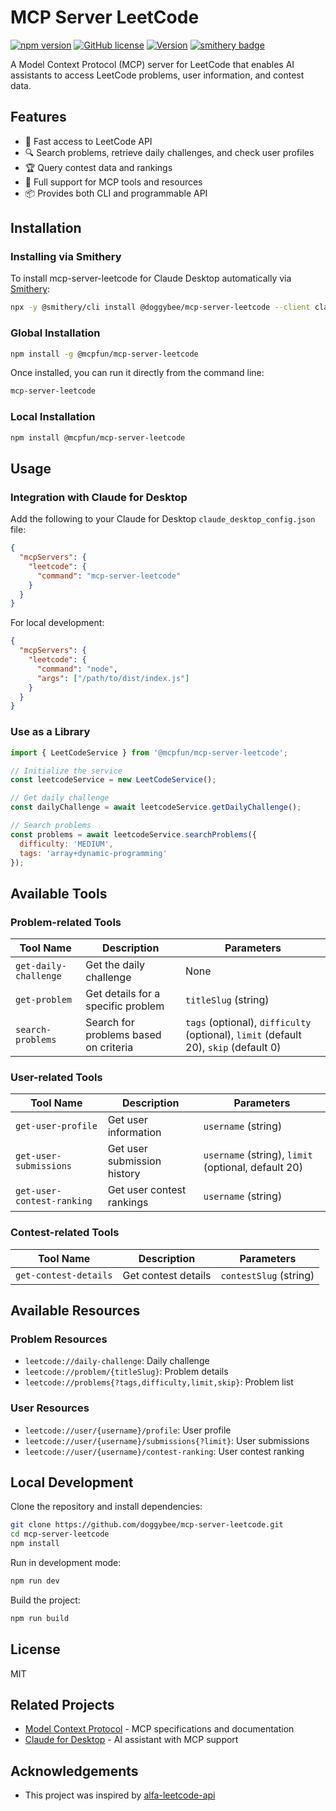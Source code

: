 # MCP Server LeetCode

[![npm version](https://img.shields.io/npm/v/@mcpfun/mcp-server-leetcode.svg)](https://www.npmjs.com/package/@mcpfun/mcp-server-leetcode)
[![GitHub license](https://img.shields.io/github/license/doggybee/mcp-server-leetcode.svg)](https://github.com/doggybee/mcp-server-leetcode/blob/main/LICENSE)
[![Version](https://img.shields.io/badge/version-1.0.1-blue.svg)](https://github.com/doggybee/mcp-server-leetcode/releases)
[![smithery badge](https://smithery.ai/badge/@doggybee/mcp-server-leetcode)](https://smithery.ai/server/@doggybee/mcp-server-leetcode)

A Model Context Protocol (MCP) server for LeetCode that enables AI assistants to access LeetCode problems, user information, and contest data.

## Features

- 🚀 Fast access to LeetCode API
- 🔍 Search problems, retrieve daily challenges, and check user profiles
- 🏆 Query contest data and rankings
- 🧩 Full support for MCP tools and resources
- 📦 Provides both CLI and programmable API

## Installation

### Installing via Smithery

To install mcp-server-leetcode for Claude Desktop automatically via [Smithery](https://smithery.ai/server/@doggybee/mcp-server-leetcode):

```bash
npx -y @smithery/cli install @doggybee/mcp-server-leetcode --client claude
```

### Global Installation

```bash
npm install -g @mcpfun/mcp-server-leetcode
```

Once installed, you can run it directly from the command line:

```bash
mcp-server-leetcode
```

### Local Installation

```bash
npm install @mcpfun/mcp-server-leetcode
```

## Usage

### Integration with Claude for Desktop

Add the following to your Claude for Desktop `claude_desktop_config.json` file:

```json
{
  "mcpServers": {
    "leetcode": {
      "command": "mcp-server-leetcode"
    }
  }
}
```

For local development:

```json
{
  "mcpServers": {
    "leetcode": {
      "command": "node",
      "args": ["/path/to/dist/index.js"]
    }
  }
}
```

### Use as a Library

```javascript
import { LeetCodeService } from '@mcpfun/mcp-server-leetcode';

// Initialize the service
const leetcodeService = new LeetCodeService();

// Get daily challenge
const dailyChallenge = await leetcodeService.getDailyChallenge();

// Search problems
const problems = await leetcodeService.searchProblems({
  difficulty: 'MEDIUM',
  tags: 'array+dynamic-programming'
});
```

## Available Tools

### Problem-related Tools

| Tool Name | Description | Parameters |
|--------|------|------|
| `get-daily-challenge` | Get the daily challenge | None |
| `get-problem` | Get details for a specific problem | `titleSlug` (string) |
| `search-problems` | Search for problems based on criteria | `tags` (optional), `difficulty` (optional), `limit` (default 20), `skip` (default 0) |

### User-related Tools

| Tool Name | Description | Parameters |
|--------|------|------|
| `get-user-profile` | Get user information | `username` (string) |
| `get-user-submissions` | Get user submission history | `username` (string), `limit` (optional, default 20) |
| `get-user-contest-ranking` | Get user contest rankings | `username` (string) |

### Contest-related Tools

| Tool Name | Description | Parameters |
|--------|------|------|
| `get-contest-details` | Get contest details | `contestSlug` (string) |

## Available Resources

### Problem Resources

- `leetcode://daily-challenge`: Daily challenge
- `leetcode://problem/{titleSlug}`: Problem details
- `leetcode://problems{?tags,difficulty,limit,skip}`: Problem list

### User Resources

- `leetcode://user/{username}/profile`: User profile
- `leetcode://user/{username}/submissions{?limit}`: User submissions
- `leetcode://user/{username}/contest-ranking`: User contest ranking

## Local Development

Clone the repository and install dependencies:

```bash
git clone https://github.com/doggybee/mcp-server-leetcode.git
cd mcp-server-leetcode
npm install
```

Run in development mode:

```bash
npm run dev
```

Build the project:

```bash
npm run build
```

## License

MIT

## Related Projects

- [Model Context Protocol](https://modelcontextprotocol.io) - MCP specifications and documentation
- [Claude for Desktop](https://claude.ai/download) - AI assistant with MCP support

## Acknowledgements

- This project was inspired by [alfa-leetcode-api](https://github.com/alfaarghya/alfa-leetcode-api)
